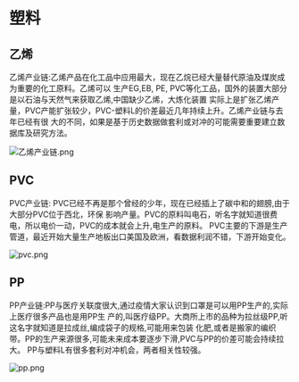 # 塑料

## 乙烯

乙烯产业链:乙烯产品在化工品中应用最大，现在乙烷已经大量替代原油及煤炭成为重要的化工原料。乙烯可以
生产EG,EB, PE, PVC等化工品，国外的装置大部分是以石油与天然气来获取乙烯,中国缺少乙烯，大炼化装置
实际上是扩张乙烯产量，PVC产能扩张较少，PVC-塑料L的价差最近几年持续上升。乙烯产业链与去年已经有很
大的不同，如果是基于历史数据做套利或对冲的可能需要重要建立数据库及研究方法。

![乙烯产业链.png](https://note.youdao.com/yws/res/74034/WEBRESOURCE7bc216fd12712e699b9ad95813ed46be)

## PVC

PVC产业链: PVC已经不再是那个曾经的少年，现在已经插上了碳中和的翅膀,由于大部分PVC位于西北，环保
影响产量。PVC的原料叫电石，听名字就知道很费电，所以电价一动，PVC的成本就会上升,电生产的原料。
PVC主要的下游是生产管道，最近开始大量生产地板出口美国及欧洲，看数据利润不错，下游开始变化。

![pvc.png](https://note.youdao.com/yws/res/74036/WEBRESOURCE0110e0a2e24239d6cb9165993e423454)

## PP

PP产业链\:PP与医疗关联度很大,通过疫情大家认识到口罩是可以用PP生产的,实际上医疗很多产品也是用PP生
产的,叫医疗级PP。大商所上市的品种为拉丝级PP,听这名字就知道是拉成丝,编成袋子的规格,可能用来包装
化肥,或者是搬家的编织带。PP的生产来源很多,可能未来成本要逐步下滑,PVC与PP的价差可能会持续拉大。
PP与塑料L有很多套利对冲机会，两者相关性较强。

![pp.png](https://note.youdao.com/yws/res/74038/WEBRESOURCE84f393a3b4e850aa00299876812acb0b)
